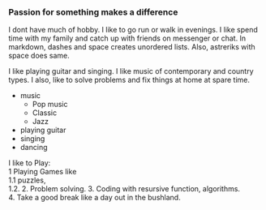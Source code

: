 ### Passion for something makes a difference
I dont have much of hobby. I like to go run or walk in evenings. I like spend time with my family and catch up with friends on messenger or chat.
In markdown, dashes and space creates unordered lists. Also, astreriks with space does same.

I like playing guitar and singing. I like music of contemporary and country types. I also, like to solve problems and fix things at home at spare time.
- music
  * Pop music
  * Classic
  * Jazz
- playing guitar
- singing
- dancing

I like to Play:  
1 Playing Games like   
  1.1 puzzles,  
  1.2. 
2. Problem solving. 
3. Coding with resursive function, algorithms.  
4. Take a good break like a day out in the bushland.  
